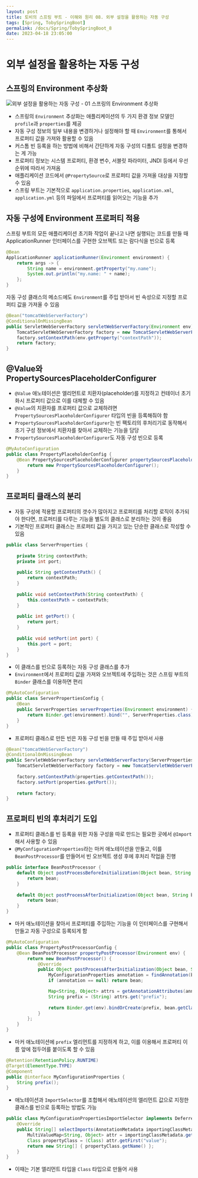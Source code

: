 ```yaml
---
layout: post
title: 토비의 스프링 부트 - 이해와 원리 08. 외부 설정을 활용하는 자동 구성
tags: [Spring, TobySpringBoot]
permalink: /docs/Spring/TobySpringBoot_8
date: 2023-04-18 23:05:00
---
```

# 외부 설정을 활용하는 자동 구성
## 스프링의 Environment 추상화
![외부 설정을 활용하는 자동 구성 - 01  스프링의 Environment 추상화](https://user-images.githubusercontent.com/52024566/233390547-c25e4cb2-c583-48b1-8cc2-915dbfded3d1.png)

- 스프링의 `Environment` 추상화는 애플리케이션의 두 가지 환경 정보 모델인 `profile`과 `properties`를 제공
- 자동 구성 정보의 일부 내용을 변경하거나 설정해야 할 때 `Environment`를 통해서 프로퍼티 값을 가져와 활용할 수 있음
- 커스톰 빈 등록을 하는 방법에 비해서 간단하게 자동 구성의 디폴트 설정을 변경하는 게 가능
- 프로퍼티 정보는 시스템 프로퍼티, 환경 변수, 서블릿 파라미터, JNDI 등에서 우선순위에 따라서 가져옴
- 애플리케이션 코드에서 `@PropertySource`로 프로퍼티 값을 가져올 대상을 지정할 수 있음
- 스프링 부트는 기본적으로 `application.properties`, `application.xml`, `application.yml` 등의 파일에서 프로퍼티를 읽어오는 기능을 추가
## 자동 구성에 Environment 프로퍼티 적용
스프링 부트의 모든 애플리케이션 초기화 작업이 끝나고 나면 실행되는 코드를 만들 때 ApplicationRunner 인터페이스를 구현한 오브젝트 또는 람다식을 빈으로 등록

```java
@Bean
ApplicationRunner applicationRunner(Environment environment) {
    return args -> {
        String name = environment.getProperty("my.name");
        System.out.println("my.name: " + name);
    };
}
```

자동 구성 클래스의 메소드에도 `Environment`를 주입 받아서 빈 속성으로 지정할 프로퍼티 값을 가져올 수 있음

```java
@Bean("tomcatWebServerFactory")
@ConditionalOnMissingBean
public ServletWebServerFactory servletWebServerFactory(Environment env) {
    TomcatServletWebServerFactory factory = new TomcatServletWebServerFactory();
    factory.setContextPath(env.getProperty("contextPath"));
    return factory;
}
```
## @Value와 PropertySourcesPlaceholderConfigurer
- `@Value` 애노테이션은 엘리먼트로 치환자(placeholder)를 지정하고 컨테이너 초기화시 프로퍼티 값으로 이를 대체할 수 있음
- `@Value`의 치환자를 프로퍼티 값으로 교체하려면 `PropertySourcesPlaceholderConfigurer` 타입의 빈을 등록해줘야 함
- `PropertySourcesPlaceholderConfigurer`는 빈 팩토리의 후처리기로 동작해서 초기 구성 정보에서 치환자를 찾아서 교체하는 기능을 담당
- `PropertySourcesPlaceholderConfigurer`도 자동 구성 빈으로 등록

```java
@MyAutoConfiguration
public class PropertyPlaceholderConfig {
    @Bean PropertySourcesPlaceholderConfigurer propertySourcesPlaceholderConfigurer() {
        return new PropertySourcesPlaceholderConfigurer();
    }
}
```
## 프로퍼티 클래스의 분리
- 자동 구성에 적용할 프로퍼티의 갯수가 많아지고 프로퍼티를 처리할 로직이 추가되야 한다면, 프로퍼티를 다루는 기능을 별도의 클래스로 분리하는 것이 좋음
- 기본적인 프로퍼티 클래스는 프로퍼티 값을 가지고 있는 단순한 클래스로 작성할 수 있음

```java
public class ServerProperties {
  
    private String contextPath;
    private int port;
  
    public String getContextPath() {
        return contextPath;
    }
  
    public void setContextPath(String contextPath) {
        this.contextPath = contextPath;
    }
  
    public int getPort() {
        return port;
    }
  
    public void setPort(int port) {
        this.port = port;
    }
}
```

- 이 클래스를 빈으로 등록하는 자동 구성 클래스를 추가
- `Environment`에서 프로퍼티 값을 가져와 오브젝트에 주입하는 것은 스프링 부트의 `Binder` 클래스를 이용하면 편리

```java
@MyAutoConfiguration
public class ServerPropertiesConfig {
    @Bean
    public ServerProperties serverProperties(Environment environment) {
        return Binder.get(environment).bind("", ServerProperties.class).get();
    }
}
```

- 프로퍼티 클래스로 만든 빈은 자동 구성 빈을 만들 때 주입 받아서 사용

```java
@Bean("tomcatWebServerFactory")
@ConditionalOnMissingBean
public ServletWebServerFactory servletWebServerFactory(ServerProperties properties) {
    TomcatServletWebServerFactory factory = new TomcatServletWebServerFactory();
  
    factory.setContextPath(properties.getContextPath());
    factory.setPort(properties.getPort());
  
    return factory;
}
```
## 프로퍼티 빈의 후처리기 도입
- 프로퍼티 클래스를 빈 등록을 위한 자동 구성을 따로 만드는 필요한 곳에서 `@Import`해서 사용할 수 있음
- `@MyConfigurationProperties`라는 마커 애노테이션을 만들고, 이를 `BeanPostProcessor`를 만들어서 빈 오브젝트 생성 후에 후처리 작업을 진행

```java
public interface BeanPostProcessor {
    default Object postProcessBeforeInitialization(Object bean, String beanName) throws BeansException {
        return bean;
    }
  
    default Object postProcessAfterInitialization(Object bean, String beanName) throws BeansException {
        return bean;
    }
}
```

- 마커 애노테이션을 찾아서 프로퍼티를 주입하는 기능을 이 인터페이스를 구현해서 만들고 자동 구성으로 등록되게 함

```java
@MyAutoConfiguration
public class PropertyPostProcessorConfig {
    @Bean BeanPostProcessor propertyPostProcessor(Environment env) {
        return new BeanPostProcessor() {
            @Override
            public Object postProcessAfterInitialization(Object bean, String beanName) throws BeansException {
                MyConfigurationProperties annotation = findAnnotation(bean.getClass(), MyConfigurationProperties.class);
                if (annotation == null) return bean;

                Map<String, Object> attrs = getAnnotationAttributes(annotation);
                String prefix = (String) attrs.get("prefix");
              
                return Binder.get(env).bindOrCreate(prefix, bean.getClass());
            }
        };
    }
}
```

- 마커 애노테이션에 `prefix` 엘리먼트를 지정하게 하고, 이를 이용해서 프로퍼티 이름 앞에 접두어를 붙이도록 할 수 있음

```java
@Retention(RetentionPolicy.RUNTIME)
@Target(ElementType.TYPE)
@Component
public @interface MyConfigurationProperties {
    String prefix();
}
```

- 애노테이션과 `ImportSelector`를 조합해서 애노테이션의 엘리먼트 값으로 지정한 클래스를 빈으로 등록하는 방법도 가능

```java
public class MyConfigurationPropertiesImportSelector implements DeferredImportSelector {
    @Override
    public String[] selectImports(AnnotationMetadata importingClassMetadata) {
        MultiValueMap<String, Object> attr = importingClassMetadata.getAllAnnotationAttributes(EnableMyConfigurationProperties.class.g
        Class propertyClass = (Class) attr.getFirst("value");
        return new String[] { propertyClass.getName() };
    }
}
```

- 이때는 기본 엘리먼트 타입을 `Class` 타입으로 만들어 사용